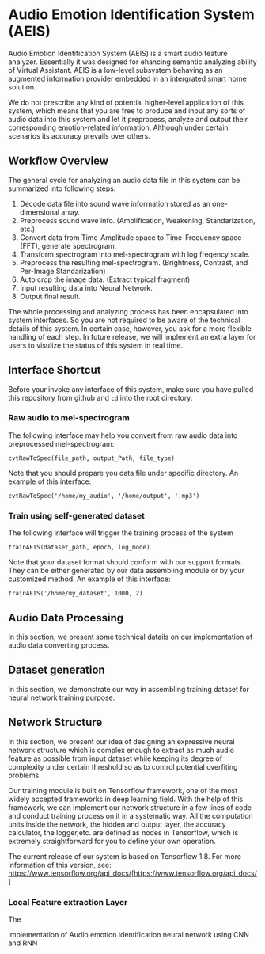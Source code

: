 # Audio Emotion Identification System (AEIS)
Audio Emotion Identification System (AEIS) is a smart audio feature analyzer. Essentially it was designed for ehancing semantic analyzing ability of Virtual Assistant. AEIS is a low-level subsystem behaving as an augmented information provider embedded in an intergrated smart home solution. 

We do not prescribe any kind of potential higher-level application of this system, which means that you are free to produce and input any sorts of audio data into this system and let it preprocess, analyze and output their corresponding emotion-related information. Although under certain scenarios its accuracy prevails over others.

## Workflow Overview
The general cycle for analyzing an audio data file in this system can be summarized into following steps:

1. Decode data file into sound wave information stored as an one-dimensional array.
2. Preprocess sound wave info. (Amplification, Weakening, Standarization, etc.)
3. Convert data from Time-Amplitude space to Time-Frequency space (FFT), generate spectrogram.
4. Transform spectrogram into mel-spectrogram with log freqency scale.
5. Preprocess the resulting mel-spectrogram. (Brightness, Contrast, and Per-Image Standarization)
6. Auto crop the image data. (Extract typical fragment)
7. Input resulting data into Neural Network.
8. Output final result.

The whole processing and analyzing process has been encapsulated into system interfaces. So you are not required to be aware of the technical details of this system. In certain case, however, you ask for a more flexible handling of each step. In future release, we will implement an extra layer for users to visulize the status of this system in real time.

## Interface Shortcut
Before your invoke any interface of this system, make sure you have pulled this repository from github and `cd` into the root directory.

### Raw audio to mel-spectrogram

The following interface may help you convert from raw audio data into preprocessed mel-spectrogram:
```
cvtRawToSpec(file_path, output_Path, file_type)
```
Note that you should prepare you data file under specific directory. An example of this interface:
```
cvtRawToSpec('/home/my_audio', '/home/output', '.mp3')
```

### Train using self-generated dataset

The following interface will trigger the training process of the system
```
trainAEIS(dataset_path, epoch, log_mode)
```
Note that your dataset format should conform with our support formats. They can be either generated by our data assembling module or by your customized method. An example of this interface:
```
trainAEIS('/home/my_dataset', 1000, 2)
```

## Audio Data Processing
In this section, we present some technical datails on our implementation of audio data converting process.

## Dataset generation
In this section, we demonstrate our way in assembling training dataset for neural network training purpose.

## Network Structure
In this section, we present our idea of designing an expressive neural network structure which is complex enough to extract as much audio feature as possible from input dataset while keeping its degree of complexity under certain threshold so as to control potential overfiting problems.

Our training module is built on Tensorflow framework, one of the most widely accepted frameworks in deep learning field. With the help of this framework, we can implement our network structure in a few lines of code and conduct training process on it in a systematic way. All the computation units inside the network, the hidden and output layer, the accuracy calculator, the logger,etc. are defined as nodes in Tensorflow, which is extremely straightforward for you to define your own operation.

The current release of our system is based on Tensorflow 1.8. For more information of this version, see: https://www.tensorflow.org/api_docs/[https://www.tensorflow.org/api_docs/]

### Local Feature extraction Layer
The 

Implementation of Audio emotion identification neural network using CNN and RNN
